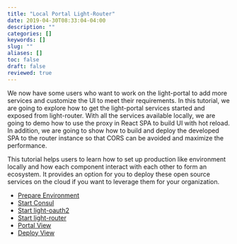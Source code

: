```yaml
---
title: "Local Portal Light-Router"
date: 2019-04-30T08:33:04-04:00
description: ""
categories: []
keywords: []
slug: ""
aliases: []
toc: false
draft: false
reviewed: true
---
```


We now have some users who want to work on the light-portal to add more services and customize the UI to meet their requirements. In this tutorial, we are going to explore how to get the light-portal services started and exposed from light-router. With all the services available locally, we are going to demo how to use the proxy in React SPA to build UI with hot reload. In addition, we are going to show how to build and deploy the developed SPA to the router instance so that CORS can be avoided and maximize the performance. 

This tutorial helps users to learn how to set up production like environment locally and how each component interact with each other to form an ecosystem. It provides an option for you to deploy these open source services on the cloud if you want to leverage them for your organization. 

* [Prepare Environment](/tutorial/portal/local-router/prepare-environment/)
* [Start Consul](/tutorial/portal/local-router/start-consul/)
* [Start light-oauth2](/tutorial/portal/local-router/light-oauth2/)
* [Start light-router](/tutorial/portal/local-router/light-router/)
* [Portal View](/tutorial/portal/local-router/portal-view/)
* [Deploy View](/tutorial/portal/local-router/deploy-view/)
